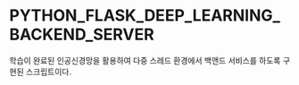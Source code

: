 # PYTHON_FLASK_DEEP_LEARNING_BACKEND_SERVER

학습이 완료된 인공신경망을 활용하여 다중 스레드 환경에서 백앤드 서비스를 하도록 구현된 스크립트이다.
